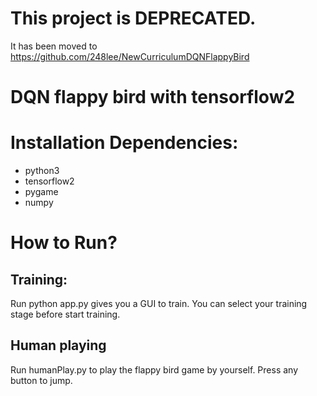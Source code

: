 # This project is DEPRECATED.
It has been moved to https://github.com/248lee/NewCurriculumDQNFlappyBird


# DQN flappy bird with tensorflow2

# Installation Dependencies:
- python3
- tensorflow2
- pygame
- numpy

# How to Run?
## Training:  
Run python app.py gives you a GUI to train. You can select your training stage before start training.

## Human playing
Run humanPlay.py to play the flappy bird game by yourself. Press any button to jump.

